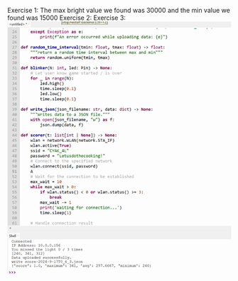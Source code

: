 Exercise 1: The max bright value we found was 30000 and the min value we found was 15000
Exercise 2:
Exercise 3:
![Alt text](https://github.com/kcheb27/2024-mini/blob/main/PictureOfDBCode.png)
